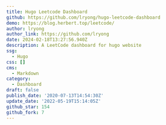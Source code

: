 ```yaml
---
title: Hugo Leetcode Dashboard
github: https://github.com/lryong/hugo-leetcode-dashboard
demo: https://blog.herbert.top/leetcode/
author: lryong
author_link: https://github.com/lryong
date: 2024-02-18T13:27:56.940Z
description: A LeetCode dashboard for hugo website
ssg:
  - Hugo
css: []
cms:
  - Markdown
category:
  - Dashboard
draft: false
publish_date: '2020-07-13T14:54:30Z'
update_date: '2022-05-19T15:14:05Z'
github_star: 154
github_fork: 7
---
```

